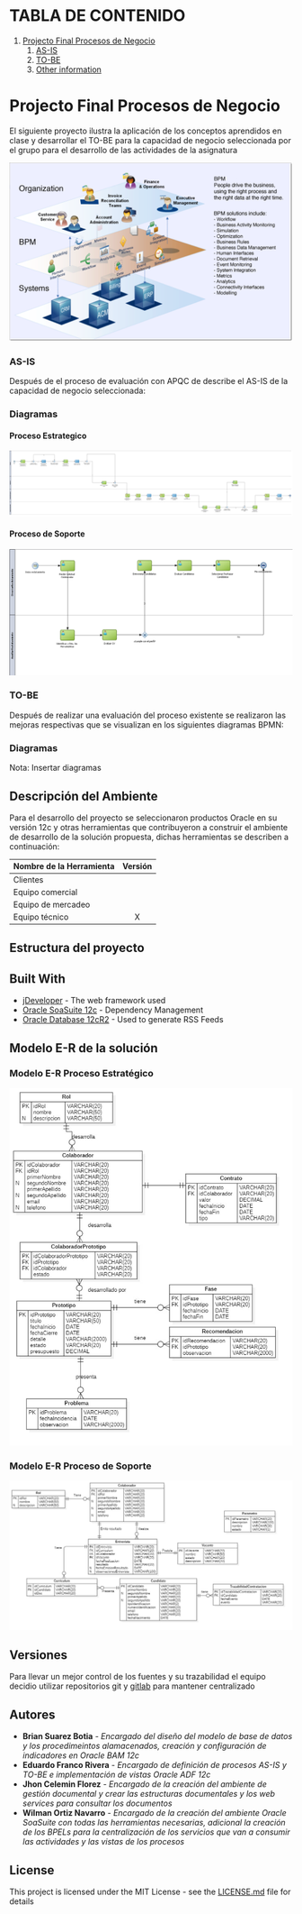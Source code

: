 # TABLA DE CONTENIDO

1. [Projecto Final Procesos de Negocio](#Projecto-Final-Procesos-de-Negocio)
    1. [AS-IS](#AS-IS)
    2. [TO-BE](#TO-BE)
    3. [Other information](#other-information)
        

# Projecto Final Procesos de Negocio

El siguiente proyecto ilustra la aplicación de los conceptos aprendidos en clase  y desarrollar el TO-BE para la capacidad de negocio seleccionada por el grupo para el desarrollo de las actividades de la asignatura

![alt text](images/bpm.png "Modelo conceptual E-R del proceso Estratégico")

### AS-IS <a name="AS-IS"></a>

Después de el proceso de evaluación con APQC de describe el AS-IS de la capacidad de negocio seleccionada:

### Diagramas

#### Proceso Estrategico

![alt text](images/DisenoPrototipoProductosServicios.png "Modelo conceptual E-R del proceso Estratégico")

#### Proceso de Soporte

![alt text](images/FiltrarSeleccionarCandidato.png "Modelo conceptual E-R del proceso Estratégico")

### TO-BE

Después de realizar una evaluación del proceso existente se realizaron las mejoras respectivas que se visualizan en los siguientes diagramas BPMN:

### Diagramas

Nota: Insertar diagramas

## Descripción del Ambiente

Para el desarrollo del proyecto se seleccionaron productos Oracle en su versión 12c y otras herramientas que contribuyeron a construir el ambiente de desarrollo de la solución propuesta, dichas herramientas se describen a continuación:

| Nombre de la Herramienta | Versión |
|---|:-:|
| Clientes |  |
| Equipo comercial |  |
| Equipo de mercadeo |  |
| Equipo técnico | X |  

## Estructura del proyecto

## 

## Built With

* [jDeveloper](http://www.dropwizard.io/1.0.2/docs/) - The web framework used
* [Oracle SoaSuite 12c](https://maven.apache.org/) - Dependency Management
* [Oracle Database 12cR2](https://rometools.github.io/rome/) - Used to generate RSS Feeds

## Modelo E-R de la solución

### Modelo E-R Proceso Estratégico

![alt text](images/MER/ERDPrototipoProductosServicios.jpg "Modelo conceptual E-R del proceso Estratégico")

### Modelo E-R Proceso de Soporte

![alt text](images/MER/ERDFiltroSeleccionCandidatos.jpg "Modelo conceptual E-R del proceso de soporte")

## Versiones

Para llevar un mejor control de los fuentes y su trazabilidad el equipo decidio utilizar repositorios git y [gitlab](https://gitlab.com/wortiz1027/app_eaes_soaint.git) para mantener centralizado 

## Autores

* **Brian Suarez Botia** - *Encargado del diseño del modelo de base de datos y los procedimeintos alamacenados, creación y configuración de indicadores en Oracle BAM 12c*
* **Eduardo Franco Rivera** - *Encargado de definición de procesos AS-IS y TO-BE e implementación de vistas Oracle ADF 12c*
* **Jhon Celemin Florez** - *Encargado de la creación del ambiente de gestión documental y crear las estructuras documentales y los web services para consultar los documentos*
* **Wilman Ortiz Navarro** - *Encargado de la creación del ambiente Oracle SoaSuite con todas las herramientas necesarias, adicional la creación de los BPELs para la centralización de los servicios que van a consumir las actividades y las vistas de los procesos*


## License

This project is licensed under the MIT License - see the [LICENSE.md](LICENSE.md) file for details